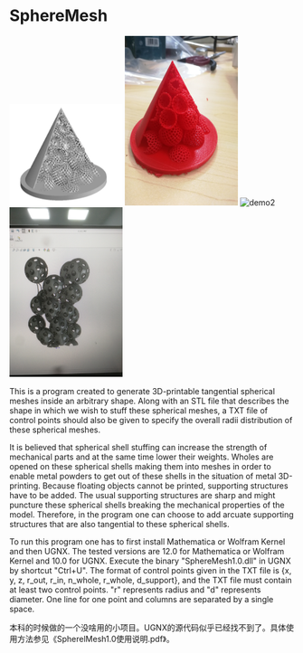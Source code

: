 # SphereMesh
<img src="https://github.com/luohaoyuan0420-w/SphereMesh/blob/main/demo1.png" alt="demo1" height="180px" width="200"></img>
<img src="https://github.com/luohaoyuan0420-w/SphereMesh/blob/main/demo1-printed.jpg" alt="demo1-printed" height="300px" width="200"></img>
<img src="https://github.com/luohaoyuan0420-w/SphereMesh/blob/main/demo2.jpg" alt="demo2" height="300px" width="200"></img>
<img src="https://github.com/luohaoyuan0420-w/SphereMesh/blob/main/demo3.jpg" alt="demo3" height="300px" width="200"></img>

This is a program created to generate 3D-printable tangential spherical meshes inside an arbitrary shape. Along with an STL file that describes the shape in which we wish to stuff these spherical meshes, a TXT file of control points should also be given to specify the overall radii distribution of these spherical meshes.   

It is believed that spherical shell stuffing can increase the strength of mechanical parts and at the same time lower their weights. Wholes are opened on these spherical shells making them into meshes in order to enable metal powders to get out of these shells in the situation of metal 3D-printing. Because floating objects cannot be printed, supporting structures have to be added. The usual supporting structures are sharp and might puncture these spherical shells breaking the mechanical properties of the model. Therefore, in the program one can choose to add arcuate supporting structures that are also tangential to these spherical shells.   

To run this program one has to first install Mathematica or Wolfram Kernel and then UGNX. The tested versions are 12.0 for Mathematica or Wolfram Kernel and 10.0 for UGNX. Execute the binary "SphereMesh1.0.dll" in UGNX by shortcut "Ctrl+U". The format of control points given in the TXT file is {x, y, z, r_out, r_in, n_whole, r_whole, d_support}, and the TXT file must contain at least two control points. "r" represents radius and "d" represents diameter. One line for one point and columns are separated by a single space. 


本科的时候做的一个没啥用的小项目。UGNX的源代码似乎已经找不到了。具体使用方法参见《SpherelMesh1.0使用说明.pdf》。
